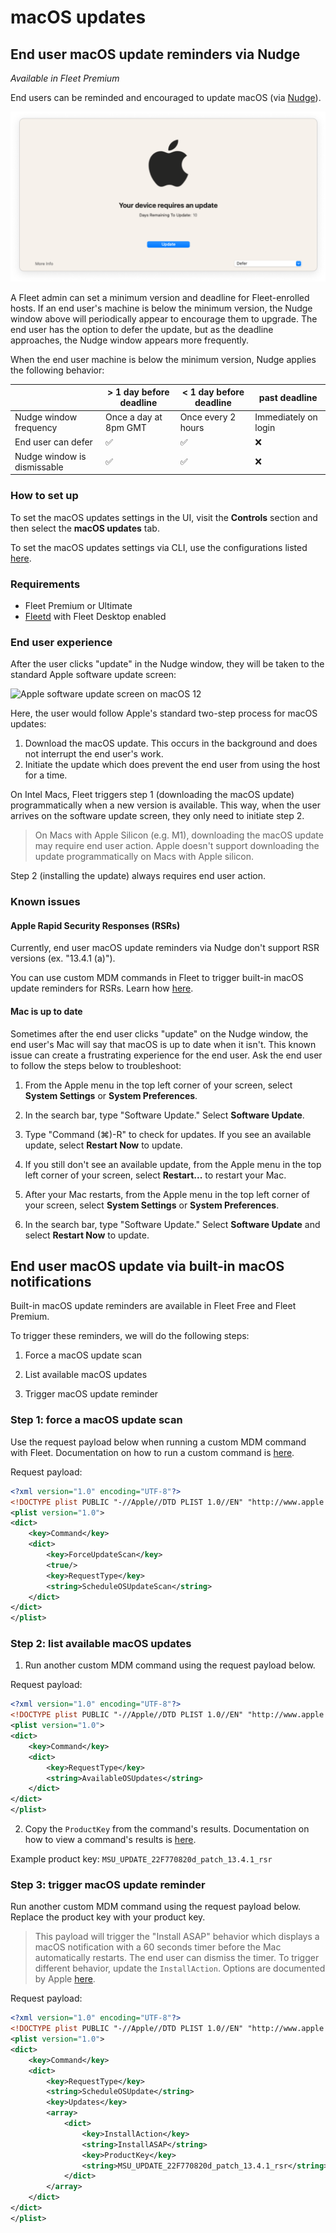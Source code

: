 # macOS updates

## End user macOS update reminders via Nudge

_Available in Fleet Premium_

End users can be reminded and encouraged to update macOS (via [Nudge](https://github.com/macadmins/nudge)).

![Nudge window](https://raw.githubusercontent.com/fleetdm/fleet/main/docs/images/nudge-window.png)

A Fleet admin can set a minimum version and deadline for Fleet-enrolled hosts. If an end user's machine is below the minimum version, the Nudge window above will periodically appear to encourage them to upgrade. The end user has the option to defer the update, but as the deadline approaches, the Nudge window appears more frequently. 

When the end user machine is below the minimum version, Nudge applies the following behavior:

|                                      | > 1 day before deadline | < 1 day before deadline | past deadline         |
| ------------------------------------ | ----------------------- | ----------------------- | --------------------- |
| Nudge window frequency               | Once a day at 8pm GMT   | Once every 2 hours      | Immediately on login  |
| End user can defer                   | ✅                      | ✅                      | ❌                    |
| Nudge window is dismissable          | ✅                      | ✅                      | ❌                    |


### How to set up

To set the macOS updates settings in the UI, visit the **Controls** section and then select the **macOS updates** tab. 

To set the macOS updates settings via CLI, use the configurations listed [here](https://fleetdm.com/docs/using-fleet/configuration-files#mdm-macos-updates).

### Requirements
- Fleet Premium or Ultimate
- [Fleetd](https://fleetdm.com/docs/using-fleet/fleetd) with Fleet Desktop enabled

### End user experience

After the user clicks "update" in the Nudge window, they will be taken to the standard Apple software update screen: 

![Apple software update screen on macOS 12](https://user-images.githubusercontent.com/5359586/228936740-2e8acf2e-6523-4710-9b3f-8243398bd98e.png)

Here, the user would follow Apple's standard two-step process for macOS updates: 
1. Download the macOS update. This occurs in the background and does not interrupt the end user's work.
2. Initiate the update which does prevent the end user from using the host for a time. 

On Intel Macs, Fleet triggers step 1 (downloading the macOS update) programmatically when a new version is available. This way, when the user arrives on the software update screen, they only need to initiate step 2. 

> On Macs with Apple Silicon (e.g. M1), downloading the macOS update may require end user action. Apple doesn't support downloading the update programmatically on Macs with Apple silicon. 

Step 2 (installing the update) always requires end user action.

### Known issues

#### Apple Rapid Security Responses (RSRs)

Currently, end user macOS update reminders via Nudge don't support RSR versions (ex. "13.4.1 (a)"). 

You can use custom MDM commands in Fleet to trigger built-in macOS update reminders for RSRs. Learn how [here](#end-user-macos-update-via-built-in-macos-notifications).

#### Mac is up to date

Sometimes after the end user clicks "update" on the Nudge window, the end user's Mac will say that macOS is up to date when it isn't. This known issue can create a frustrating experience for the end user. Ask the end user to follow the steps below to troubleshoot:

1. From the Apple menu in the top left corner of your screen, select **System Settings** or **System Preferences**.

2. In the search bar, type "Software Update." Select **Software Update**.

3. Type "Command (⌘)-R" to check for updates. If you see an available update, select **Restart Now** to update.

4. If you still don't see an available update, from the Apple menu in the top left corner of your screen, select **Restart...** to restart your Mac.

5. After your Mac restarts, from the Apple menu in the top left corner of your screen, select **System Settings** or **System Preferences**.

6. In the search bar, type "Software Update." Select **Software Update** and select **Restart Now** to update.

## End user macOS update via built-in macOS notifications

Built-in macOS update reminders are available in Fleet Free and Fleet Premium. 

To trigger these reminders, we will do the following steps:

1. Force a macOS update scan

2. List available macOS updates

3. Trigger macOS update reminder

### Step 1: force a macOS update scan

Use the request payload below when running a custom MDM command with Fleet. Documentation on how to run a custom command is [here](./MDM-commands#custom-commands).

Request payload:

```xml
<?xml version="1.0" encoding="UTF-8"?>
<!DOCTYPE plist PUBLIC "-//Apple//DTD PLIST 1.0//EN" "http://www.apple.com/DTDs/PropertyList-1.0.dtd">
<plist version="1.0">
<dict>
    <key>Command</key>
    <dict>
        <key>ForceUpdateScan</key>
        <true/>
        <key>RequestType</key>
        <string>ScheduleOSUpdateScan</string>
    </dict>
</dict>
</plist>
```

### Step 2: list available macOS updates

1. Run another custom MDM command using the request payload below.

Request payload:

```xml
<?xml version="1.0" encoding="UTF-8"?>
<!DOCTYPE plist PUBLIC "-//Apple//DTD PLIST 1.0//EN" "http://www.apple.com/DTDs/PropertyList-1.0.dtd">
<plist version="1.0">
<dict>
    <key>Command</key>
    <dict>
        <key>RequestType</key>
        <string>AvailableOSUpdates</string>
    </dict>
</dict>
</plist>
```

2. Copy the `ProductKey` from the command's results. Documentation on how to view a command's results is [here](./MDM-commands#step-4-view-the-commands-results).

Example product key: `MSU_UPDATE_22F770820d_patch_13.4.1_rsr`

### Step 3: trigger macOS update reminder

Run another custom MDM command using the request payload below. Replace the product key with your product key.

> This payload will trigger the "Install ASAP" behavior which displays a macOS notification with a 60 seconds timer before the Mac automatically restarts. The end user can dismiss the timer. To trigger different behavior, update the `InstallAction`. Options are documented by Apple [here](https://developer.apple.com/documentation/devicemanagement/scheduleosupdatecommand/command/updatesitem).

Request payload:

```xml
<?xml version="1.0" encoding="UTF-8"?>
<!DOCTYPE plist PUBLIC "-//Apple//DTD PLIST 1.0//EN" "http://www.apple.com/DTDs/PropertyList-1.0.dtd">
<plist version="1.0">
<dict>
    <key>Command</key>
    <dict>
        <key>RequestType</key>
        <string>ScheduleOSUpdate</string>
        <key>Updates</key>
        <array>
            <dict>
                <key>InstallAction</key>
                <string>InstallASAP</string>
                <key>ProductKey</key>
                <string>MSU_UPDATE_22F770820d_patch_13.4.1_rsr</string>
            </dict>
        </array>
    </dict>
</dict>
</plist>
```

<meta name="pageOrderInSection" value="1502">
<meta name="title" value="MDM macOS updates">
<meta name="description" value="Learn how to manage macOS updates and set up end user reminders with Fleet MDM.">

